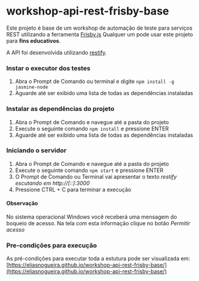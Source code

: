 # workshop-api-rest-frisby-base

Este projeto é base de um workshop de automação de teste para serviços REST utilizando a ferramenta [Frisby.js](http://frisbyjs.com/)
Qualquer um pode usar este projeto para __fins educativos__.

A API foi desenvolvida utilizando [restify](http://restify.com/).

### Instar o executor dos testes
1. Abra o Prompt de Comando ou terminal e digite `npm install -g jasmine-node`
2. Aguarde até ser exibido uma lista de todas as dependências instaladas

### Instalar as dependências do projeto
1. Abra o Prompt de Comando e navegue até a pasta do projeto
2. Execute o seguinte comando `npm install` e pressione ENTER
3. Aguarde até ser exibido uma lista de todas as dependências instaladas

### Iniciando o servidor
1. Abra o Prompt de Comando e navegue até a pasta do projeto
2. Execute o seguinte comando `npm start` e pressione ENTER
3. O Prompt de Comando ou Terminal vai apresentar o texto _restify escutando em http://[::]:3000_
4. Pressione CTRL + C para terminar a execução

#### Observação
No sistema operacional Windows você receberá uma mensagem do boqueio de acesso. Na tela com esta informação clique no botão _Permitir acesso_


### Pre-condições para execução
As pré-condições para executar toda a estutura pode ser visualizada em: [https://eliasnogueira.github.io/workshop-api-rest-frisby-base/](https://eliasnogueira.github.io/workshop-api-rest-frisby-base/)


